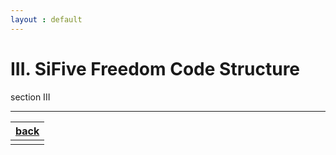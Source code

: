 ```yaml
---
layout : default
---
```


# III. SiFive Freedom Code Structure

section III

* * *

| [back](../sec2/2.md) |
|:---------------------|
|                      |
